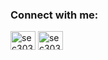 <h3 align="left">Connect with me:</h3>
<p align="left">
<a href="https://twitter.com/sec303mrc" target="blank"><img align="center" src="https://raw.githubusercontent.com/rahuldkjain/github-profile-readme-generator/master/src/images/icons/Social/twitter.svg" alt="sec303mrc" height="30" width="40" /></a>
<a href="https://instagram.com/sec303mrc" target="blank"><img align="center" src="https://raw.githubusercontent.com/rahuldkjain/github-profile-readme-generator/master/src/images/icons/Social/instagram.svg" alt="sec303mrc" height="30" width="40" /></a>
</p>
